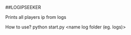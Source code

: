 ##LOGIPSEEKERPrints all players ip from logsHow to use?	python start.py <name log folder (eg. logs)>